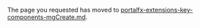 
The page you requested has moved to [portalfx-extensions-key-components-mgCreate.md](portalfx-extensions-key-components-mgCreate.md).